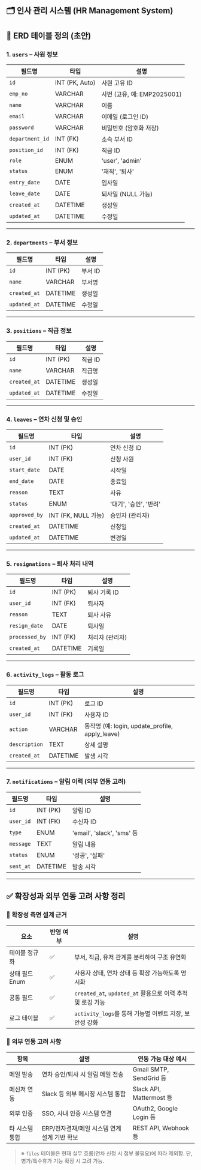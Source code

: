 ## 🗂️ 인사 관리 시스템 (HR Management System)

## 📐 ERD 테이블 정의 (초안)

### 1. `users` – 사원 정보
| 필드명 | 타입 | 설명 |
|--------|------|------|
| `id` | INT (PK, Auto) | 사원 고유 ID |
| `emp_no` | VARCHAR | 사번 (고유, 예: EMP2025001) |
| `name` | VARCHAR | 이름 |
| `email` | VARCHAR | 이메일 (로그인 ID) |
| `password` | VARCHAR | 비밀번호 (암호화 저장) |
| `department_id` | INT (FK) | 소속 부서 ID |
| `position_id` | INT (FK) | 직급 ID |
| `role` | ENUM | 'user', 'admin' |
| `status` | ENUM | '재직', '퇴사' |
| `entry_date` | DATE | 입사일 |
| `leave_date` | DATE | 퇴사일 (NULL 가능) |
| `created_at` | DATETIME | 생성일 |
| `updated_at` | DATETIME | 수정일 |

---

### 2. `departments` – 부서 정보
| 필드명 | 타입 | 설명 |
|--------|------|------|
| `id` | INT (PK) | 부서 ID |
| `name` | VARCHAR | 부서명 |
| `created_at` | DATETIME | 생성일 |
| `updated_at` | DATETIME | 수정일 |

---

### 3. `positions` – 직급 정보
| 필드명 | 타입 | 설명 |
|--------|------|------|
| `id` | INT (PK) | 직급 ID |
| `name` | VARCHAR | 직급명 |
| `created_at` | DATETIME | 생성일 |
| `updated_at` | DATETIME | 수정일 |

---

### 4. `leaves` – 연차 신청 및 승인
| 필드명 | 타입 | 설명 |
|--------|------|------|
| `id` | INT (PK) | 연차 신청 ID |
| `user_id` | INT (FK) | 신청 사원 |
| `start_date` | DATE | 시작일 |
| `end_date` | DATE | 종료일 |
| `reason` | TEXT | 사유 |
| `status` | ENUM | '대기', '승인', '반려' |
| `approved_by` | INT (FK, NULL 가능) | 승인자 (관리자) |
| `created_at` | DATETIME | 신청일 |
| `updated_at` | DATETIME | 변경일 |

---

### 5. `resignations` – 퇴사 처리 내역
| 필드명 | 타입 | 설명 |
|--------|------|------|
| `id` | INT (PK) | 퇴사 기록 ID |
| `user_id` | INT (FK) | 퇴사자 |
| `reason` | TEXT | 퇴사 사유 |
| `resign_date` | DATE | 퇴사일 |
| `processed_by` | INT (FK) | 처리자 (관리자) |
| `created_at` | DATETIME | 기록일 |

---

### 6. `activity_logs` – 활동 로그
| 필드명 | 타입 | 설명 |
|--------|------|------|
| `id` | INT (PK) | 로그 ID |
| `user_id` | INT (FK) | 사용자 ID |
| `action` | VARCHAR | 동작명 (예: login, update_profile, apply_leave) |
| `description` | TEXT | 상세 설명 |
| `created_at` | DATETIME | 발생 시각 |

---

### 7. `notifications` – 알림 이력 (외부 연동 고려)
| 필드명 | 타입 | 설명 |
|--------|------|------|
| `id` | INT (PK) | 알림 ID |
| `user_id` | INT (FK) | 수신자 ID |
| `type` | ENUM | 'email', 'slack', 'sms' 등 |
| `message` | TEXT | 알림 내용 |
| `status` | ENUM | '성공', '실패' |
| `sent_at` | DATETIME | 발송 시각 |

---

## ✅ 확장성과 외부 연동 고려 사항 정리

### 🔹 확장성 측면 설계 근거
| 요소 | 반영 여부 | 설명 |
|------|------------|--------|
| 테이블 정규화 | ✅ | 부서, 직급, 유저 관계를 분리하여 구조 유연화 |
| 상태 필드 Enum | ✅ | 사용자 상태, 연차 상태 등 확장 가능하도록 명시화 |
| 공통 필드 | ✅ | `created_at`, `updated_at` 활용으로 이력 추적 및 로깅 가능 |
| 로그 테이블 | ✅ | `activity_logs`를 통해 기능별 이벤트 저장, 보안성 강화 |

### 🔹 외부 연동 고려 사항
| 항목 | 설명 | 연동 가능 대상 예시 |
|--------|------|--------------------|
| 메일 발송 | 연차 승인/퇴사 시 알림 메일 전송 | Gmail SMTP, SendGrid 등 |
| 메신저 연동 | Slack 등 외부 메시징 시스템 통합 | Slack API, Mattermost 등 |
| 외부 인증 | SSO, 사내 인증 시스템 연결 | OAuth2, Google Login 등 |
| 타 시스템 통합 | ERP/전자결재/메일 시스템 연계 설계 기반 확보 | REST API, Webhook 등 |

> ※ `files` 테이블은 현재 실무 흐름(연차 신청 시 첨부 불필요)에 따라 제외함. 단, 병가/특수휴가 기능 확장 시 고려 가능.
